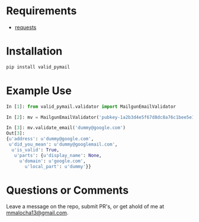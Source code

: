 Requirements
============
- [requests](http://docs.python-requests.org/en/latest/user/install/)

Installation
============
```bash
pip install valid_pymail
```

Example Use
===========
```python
In [1]: from valid_pymail.validator import MailgunEmailValidator

In [2]: mv = MailgunEmailValidator('pubkey-1a2b3d4e5f67d8dc8a76c1bee5e1ef9c')

In [3]: mv.validate_email('dummy@google.com')
Out[3]: 
{u'address': u'dummy@google.com',
 u'did_you_mean': u'dummy@googlemail.com',
  u'is_valid': True,
   u'parts': {u'display_name': None,
     u'domain': u'google.com',
       u'local_part': u'dummy'}}
```

Questions or Comments
=====================
Leave a message on the repo, submit PR's, or get ahold of me at
mmalocha13@gmail.com.
